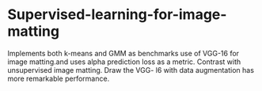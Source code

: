 # Supervised-learning-for-image-matting
Implements both k-means and GMM as benchmarks use of VGG-16 for image matting.and uses alpha prediction loss as a metric. Contrast with unsupervised image matting. Draw the VGG- l6 with data augmentation has more remarkable performance.
